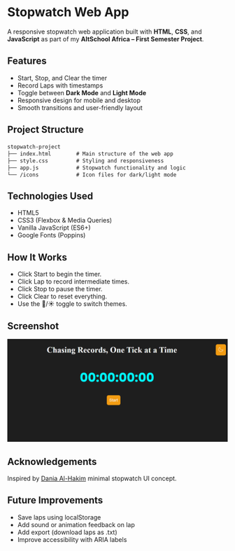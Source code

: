 # Stopwatch Web App

A responsive stopwatch web application built with **HTML**, **CSS**, and **JavaScript** as part of my **AltSchool Africa – First Semester Project**.


## Features

- Start, Stop, and Clear the timer
- Record Laps with timestamps
- Toggle between **Dark Mode** and **Light Mode**
- Responsive design for mobile and desktop
- Smooth transitions and user-friendly layout


## Project Structure

```plaintext
stopwatch-project
├── index.html        # Main structure of the web app
├── style.css         # Styling and responsiveness
├── app.js            # Stopwatch functionality and logic
└── /icons            # Icon files for dark/light mode
```


## Technologies Used

- HTML5
- CSS3 (Flexbox & Media Queries)
- Vanilla JavaScript (ES6+)
- Google Fonts (Poppins)


## How It Works

- Click Start to begin the timer.
- Click Lap to record intermediate times.
- Click Stop to pause the timer.
- Click Clear to reset everything.
- Use the 🌙/☀️ toggle to switch themes.


## Screenshot

<p align="center">
  <img src="./screenshot.png" alt="Stopwatch Web App Screenshot" width="700">
</p>


## Acknowledgements

Inspired by [Dania Al-Hakim](https://www.behance.net/gallery/131661811/Javascript-Stopwatch?tracking_source=search_projects%7Cstopwatch+figma&l=16) minimal stopwatch UI concept.


## Future Improvements

- Save laps using localStorage
- Add sound or animation feedback on lap
- Add export (download laps as .txt)
- Improve accessibility with ARIA labels